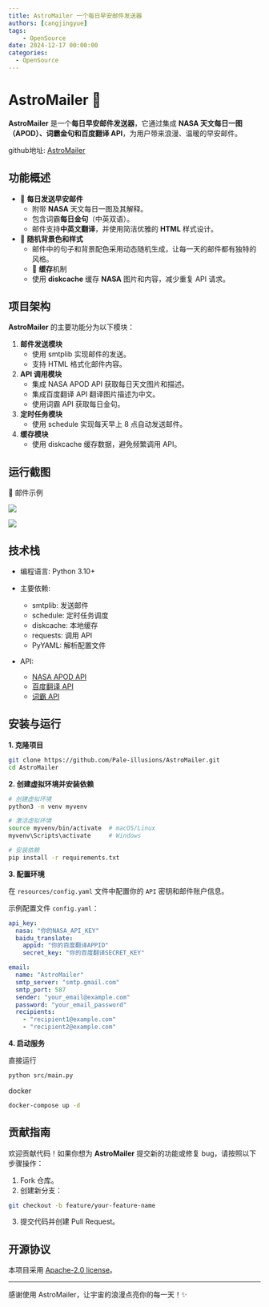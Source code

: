 ```yaml
---
title: AstroMailer 一个每日早安邮件发送器
authors: [cangjingyue]
tags: 
    - OpenSource
date: 2024-12-17 00:00:00
categories:
  - OpenSource
---
```


# AstroMailer 🌌

**AstroMailer** 是一个**每日早安邮件发送器**，它通过集成 **NASA 天文每日一图（APOD）、词霸金句和百度翻译 API**，为用户带来浪漫、温暖的早安邮件。

github地址: [AstroMailer](https://github.com/Pale-illusions/AstroMailer)

## 功能概述

* 📧 **每日发送早安邮件**
    * 附带 **NASA** 天文每日一图及其解释。
    * 包含词霸**每日金句**（中英双语）。
    * 邮件支持**中英文翻译**，并使用简洁优雅的 **HTML** 样式设计。
* 🌌 **随机背景色和样式**
    * 邮件中的句子和背景配色采用动态随机生成，让每一天的邮件都有独特的风格。
    * 🔄 **缓存**机制
	 * 使用 **diskcache** 缓存 **NASA** 图片和内容，减少重复 API 请求。

## 项目架构

**AstroMailer** 的主要功能分为以下模块：

1. **邮件发送模块**
    * 使用 smtplib 实现邮件的发送。
	 * 支持 HTML 格式化邮件内容。
2. **API 调用模块**
    * 集成 NASA APOD API 获取每日天文图片和描述。
    * 集成百度翻译 API 翻译图片描述为中文。
    * 使用词霸 API 获取每日金句。
3. **定时任务模块**
    * 使用 schedule 实现每天早上 8 点自动发送邮件。
4. **缓存模块**
    * 使用 diskcache 缓存数据，避免频繁调用 API。


## 运行截图

📧 邮件示例    

![](https://cangjingyue.oss-cn-hangzhou.aliyuncs.com/2024/12/18/17345141645606.jpg)


![](https://cangjingyue.oss-cn-hangzhou.aliyuncs.com/2024/12/17/17344065818296.jpg)


## 技术栈

* 编程语言: Python 3.10+

* 主要依赖:
    * smtplib: 发送邮件
    * schedule: 定时任务调度
    * diskcache: 本地缓存
    * requests: 调用 API
    * PyYAML: 解析配置文件
    
* API:
    * [NASA APOD API](https://api.nasa.gov/)
    * [百度翻译 API](https://fanyi-api.baidu.com/)
    * [词霸 API](https://open.iciba.com/dsapi/)

## 安装与运行

**1. 克隆项目**

```bash
git clone https://github.com/Pale-illusions/AstroMailer.git
cd AstroMailer
```

**2. 创建虚拟环境并安装依赖**

```bash
# 创建虚拟环境
python3 -m venv myvenv

# 激活虚拟环境
source myvenv/bin/activate  # macOS/Linux
myvenv\Scripts\activate     # Windows

# 安装依赖
pip install -r requirements.txt
```

**3. 配置环境**

在 `resources/config.yaml` 文件中配置你的 `API` 密钥和邮件账户信息。

示例配置文件 `config.yaml`：

```yaml
api_key:
  nasa: "你的NASA_API_KEY"
  baidu_translate:
    appid: "你的百度翻译APPID"
    secret_key: "你的百度翻译SECRET_KEY"

email:
  name: "AstroMailer"
  smtp_server: "smtp.gmail.com"
  smtp_port: 587
  sender: "your_email@example.com"
  password: "your_email_password"
  recipients:
    - "recipient1@example.com"
    - "recipient2@example.com"
```

**4. 启动服务**

直接运行

```bash
python src/main.py
```

docker

```bash
docker-compose up -d
```


## 贡献指南

欢迎贡献代码！如果你想为 **AstroMailer** 提交新的功能或修复 bug，请按照以下步骤操作：

1. Fork 仓库。
2. 创建新分支：

```bash
git checkout -b feature/your-feature-name
```

3. 提交代码并创建 Pull Request。

## 开源协议

本项目采用 [Apache-2.0 license](https://www.apache.org/licenses/LICENSE-2.0)。



---

感谢使用 AstroMailer，让宇宙的浪漫点亮你的每一天！✨